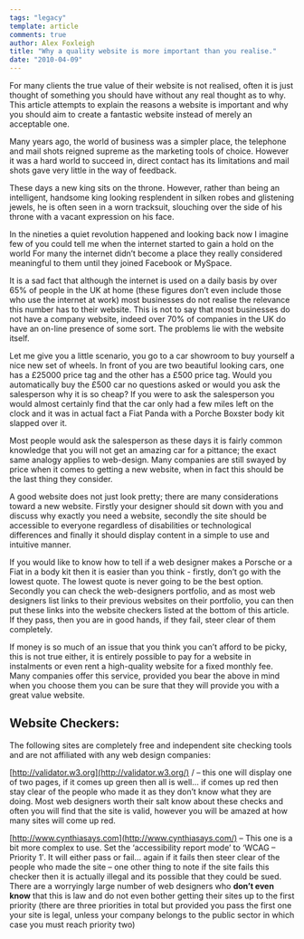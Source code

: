 ```yaml
---
tags: "legacy"
template: article 
comments: true 
author: Alex Foxleigh
title: "Why a quality website is more important than you realise."
date: "2010-04-09"
---
```


For many clients the true value of their website is not realised, often it is just thought of something you should have without any real thought as to why. This article attempts to explain the reasons a website is important and why you should aim to create a fantastic website instead of merely an acceptable one.

Many years ago, the world of business was a simpler place, the telephone and mail shots reigned supreme as the marketing tools of choice. However it was a hard world to succeed in, direct contact has its limitations and mail shots gave very little in the way of feedback.

These days a new king sits on the throne. However, rather than being an intelligent, handsome king looking resplendent in silken robes and glistening jewels, he is often seen in a worn tracksuit, slouching over the side of his throne with a vacant expression on his face.

In the nineties a quiet revolution happened and looking back now I imagine few of you could tell me when the internet started to gain a hold on the world For many the internet didn’t become a place they really considered meaningful to them until they joined Facebook or MySpace.

It is a sad fact that although the internet is used on a daily basis by over 65% of people in the UK at home (these figures don’t even include those who use the internet at work) most businesses do not realise the relevance this number has to their website. This is not to say that most businesses do not have a company website, indeed over 70% of companies in the UK do have an on-line presence of some sort. The problems lie with the website itself.

Let me give you a little scenario, you go to a car showroom to buy yourself a nice new set of wheels. In front of you are two beautiful looking cars, one has a £25000 price tag and the other has a £500 price tag. Would you automatically buy the £500 car no questions asked or would you ask the salesperson why it is so cheap? If you were to ask the salesperson you would almost certainly find that the car only had a few miles left on the clock and it was in actual fact a Fiat Panda with a Porche Boxster body kit slapped over it.

Most people would ask the salesperson as these days it is fairly common knowledge that you will not get an amazing car for a pittance; the exact same analogy applies to web-design. Many companies are still swayed by price when it comes to getting a new website, when in fact this should be the last thing they consider.

A good website does not just look pretty; there are many considerations toward a new website. Firstly your designer should sit down with you and discuss why exactly you need a website, secondly the site should be accessible to everyone regardless of disabilities or technological differences and finally it should display content in a simple to use and intuitive manner.

If you would like to know how to tell if a web designer makes a Porsche or a Fiat in a body kit then it is easier than you think - firstly, don’t go with the lowest quote. The lowest quote is never going to be the best option. Secondly you can check the web-designers portfolio, and as most web designers list links to their previous websites on their portfolio, you can then put these links into the website checkers listed at the bottom of this article. If they pass, then you are in good hands, if they fail, steer clear of them completely.

If money is so much of an issue that you think you can’t afford to be picky, this is not true either, it is entirely possible to pay for a website in instalments or even rent a high-quality website for a fixed monthly fee. Many companies offer this service, provided you bear the above in mind when you choose them you can be sure that they will provide you with a great value website.

## **Website Checkers:**

The following sites are completely free and independent site checking tools and are not affiliated with any web design companies:

[http://validator.w3.org](http://validator.w3.org/) / – this one will display one of two pages, if it comes up green then all is well… if comes up red then stay clear of the people who made it as they don’t know what they are doing. Most web designers worth their salt know about these checks and often you will find that the site is valid, however you will be amazed at how many sites will come up red.

[http://www.cynthiasays.com](http://www.cynthiasays.com/) – This one is a bit more complex to use. Set the ‘accessibility report mode’ to ‘WCAG – Priority 1′. It will either pass or fail… again if it fails then steer clear of the people who made the site – one other thing to note if the site fails this checker then it is actually illegal and its possible that they could be sued. There are a worryingly large number of web designers who **don’t even know** that this is law and do not even bother getting their sites up to the first priority (there are three priorities in total but provided you pass the first one your site is legal, unless your company belongs to the public sector in which case you must reach priority two)
